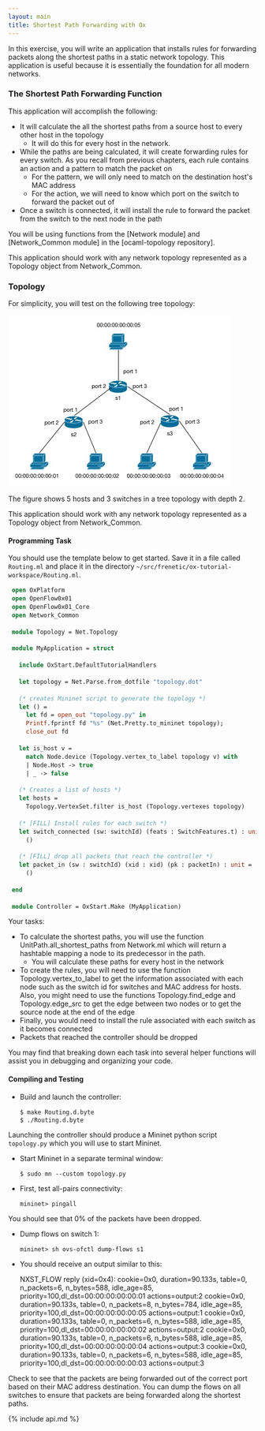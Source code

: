 ```yaml
---
layout: main
title: Shortest Path Forwarding with Ox
---
```


In this exercise, you will write an application that installs rules for forwarding packets along the shortest 
paths in a static network topology. This application is useful because it is essentially the foundation for all 
modern networks.

### The Shortest Path Forwarding Function

This application will accomplish the following:

* It will calculate the all the shortest paths from a source host to every other host in the topology
    * It will do this for every host in the network.
* While the paths are being calculated, it will create forwarding rules for every switch. As you recall from
previous chapters, each rule contains an action and a pattern to match the packet on 
    * For the pattern, we will only need to match on the destination host's MAC address
    * For the action, we will need to know which port on the switch to forward the packet out of
* Once a switch is connected, it will install the rule to forward the packet from the switch to the next
node in the path

You will be using functions from the [Network module] and [Network_Common module] in the
 [ocaml-topology repository].

This application should work with any network topology represented as a Topology object from Network_Common.

### Topology

For simplicity, you will test on the following tree topology: 

![images](../images/Routing.jpg)

The figure shows 5 hosts and 3 switches in a tree topology with depth 2. 

This application should work with any network topology represented as a Topology object from Network_Common.

#### Programming Task

You should use the template below to get started. Save it in a file called  `Routing.ml` and
place it in the directory `~/src/frenetic/ox-tutorial-workspace/Routing.ml`.

~~~ ocaml
 open OxPlatform
 open OpenFlow0x01
 open OpenFlow0x01_Core
 open Network_Common

 module Topology = Net.Topology
 
 module MyApplication = struct

   include OxStart.DefaultTutorialHandlers

   let topology = Net.Parse.from_dotfile "topology.dot"
   
   (* creates Mininet script to generate the topology *)
   let () = 
     let fd = open_out "topology.py" in 
     Printf.fprintf fd "%s" (Net.Pretty.to_mininet topology);
     close_out fd

   let is_host v = 
     match Node.device (Topology.vertex_to_label topology v) with 
     | Node.Host -> true 
     | _ -> false  
  
   (* Creates a list of hosts *)
   let hosts = 
     Topology.VertexSet.filter is_host (Topology.vertexes topology)

   (* [FILL] Install rules for each switch *)
   let switch_connected (sw: switchId) (feats : SwitchFeatures.t) : unit = 
     ()
    
   (* [FILL] drop all packets that reach the controller *)
   let packet_in (sw : switchId) (xid : xid) (pk : packetIn) : unit =
     ()

 end
  
 module Controller = OxStart.Make (MyApplication)
~~~

Your tasks:

* To calculate the shortest paths, you will use the function UnitPath.all_shortest_paths from Network.ml which will 
return a hashtable mapping a node to its predecessor in the path. 
    * You will calculate these paths for every host in the network 
* To create the rules, you will need to use the function Topology.vertex_to_label to get the information associated with 
each node such as the switch id for switches and MAC address for hosts. Also, you might need to use the functions 
Topology.find_edge and Topology.edge_src to get the edge between two nodes or to get the source node at the end of 
the edge 
* Finally, you would need to install the rule associated with each switch as it becomes connected
* Packets that reached the controller should be dropped

You may find that breaking down each task into several helper functions will assist you in debugging and organizing
your code.


#### Compiling and Testing

 * Build and launch the controller:
 
       $ make Routing.d.byte
       $ ./Routing.d.byte
 

 Launching the controller should produce a Mininet python script `topology.py` which you will use to start Mininet.

 * Start Mininet in a separate terminal window:

       $ sudo mn --custom topology.py
 
 * First, test all-pairs connectivity:

       mininet> pingall

 You should see that 0% of the packets have been dropped.


 * Dump flows on switch 1:

       mininet> sh ovs-ofctl dump-flows s1

 * You should receive an output similar to this:


      NXST_FLOW reply (xid=0x4):
       cookie=0x0, duration=90.133s, table=0, n_packets=6, n_bytes=588, idle_age=85, 
      priority=100,dl_dst=00:00:00:00:00:01 actions=output:2
       cookie=0x0, duration=90.133s, table=0, n_packets=8, n_bytes=784, idle_age=85, 
      priority=100,dl_dst=00:00:00:00:00:05 actions=output:1
       cookie=0x0, duration=90.133s, table=0, n_packets=6, n_bytes=588, idle_age=85, 
      priority=100,dl_dst=00:00:00:00:00:02 actions=output:2
       cookie=0x0, duration=90.133s, table=0, n_packets=6, n_bytes=588, idle_age=85, 
      priority=100,dl_dst=00:00:00:00:00:04 actions=output:3
       cookie=0x0, duration=90.133s, table=0, n_packets=6, n_bytes=588, idle_age=85, 
      priority=100,dl_dst=00:00:00:00:00:03 actions=output:3

 Check to see that the packets are being forwarded out of the correct port based on
 their MAC address destination. You can dump the flows on all switches to ensure that
 packets are being forwarded along the shortest paths. 
 
{% include api.md %}
 
